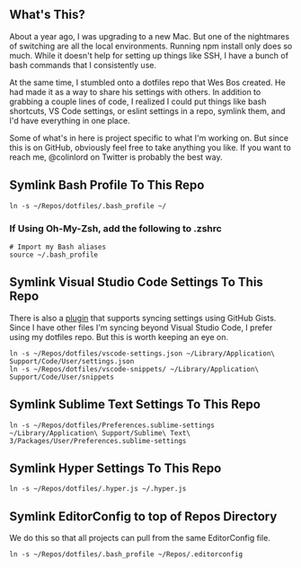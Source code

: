 ## What's This?

About a year ago, I was upgrading to a new Mac. But one of the nightmares of switching are all the local environments. Running npm install only does so much. While it doesn't help for setting up things like SSH, I have a bunch of bash commands that I consistently use.

At the same time, I stumbled onto a dotfiles repo that Wes Bos created. He had made it as a way to share his settings with others. In addition to grabbing a couple lines of code, I realized I could put things like bash shortcuts, VS Code settings, or eslint settings in a repo, symlink them, and I'd have everything in one place.

Some of what's in here is project specific to what I'm working on. But since this is on GitHub, obviously feel free to take anything you like. If you want to reach me, @colinlord on Twitter is probably the best way.


## Symlink Bash Profile To This Repo

```
ln -s ~/Repos/dotfiles/.bash_profile ~/
```

### If Using Oh-My-Zsh, add the following to .zshrc

```
# Import my Bash aliases
source ~/.bash_profile
```


## Symlink Visual Studio Code Settings To This Repo

There is also a [plugin](https://marketplace.visualstudio.com/items?itemName=Shan.code-settings-sync) that supports syncing settings using GitHub Gists. Since I have other files I'm syncing beyond Visual Studio Code, I prefer using my dotfiles repo. But this is worth keeping an eye on.

```
ln -s ~/Repos/dotfiles/vscode-settings.json ~/Library/Application\ Support/Code/User/settings.json
ln -s ~/Repos/dotfiles/vscode-snippets/ ~/Library/Application\ Support/Code/User/snippets
```


## Symlink Sublime Text Settings To This Repo

```
ln -s ~/Repos/dotfiles/Preferences.sublime-settings ~/Library/Application\ Support/Sublime\ Text\ 3/Packages/User/Preferences.sublime-settings
```


## Symlink Hyper Settings To This Repo

```
ln -s ~/Repos/dotfiles/.hyper.js ~/.hyper.js
```


## Symlink EditorConfig to top of Repos Directory

We do this so that all projects can pull from the same EditorConfig file.

```
ln -s ~/Repos/dotfiles/.bash_profile ~/Repos/.editorconfig
```